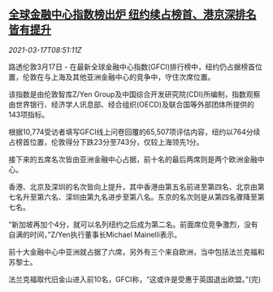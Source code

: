 <!--1615971392000-->
[全球金融中心指数榜出炉 纽约续占榜首、港京深排名皆有提升](https://cn.reuters.com/article/financial-hubs-ranking-0317-wedn-idCNKBS2B910R)
------

<div><i>2021-03-17T08:51:11Z</i></div><p>路透伦敦3月17日 - 在最新全球金融中心指数(GFCI)排行榜中，纽约仍占据榜首位置，伦敦在与上海及其他亚洲金融中心的竞争中，守住次席位置。</p><p>该指数是由伦敦智库Z/Yen Group及中国综合开发研究院(CDI)所编制，指数观察由世界银行、经济学人讯息部、经合组织(OECD)及联合国等外部团体所提供的143项指标。</p><p>根据10,774受访者填写GFCI线上问卷回覆的65,507项评估内容，纽约以764分续占榜首位置，伦敦得分下跌23分至743分，仅较上海领先1分。</p><p>接下来的五席名次皆由亚洲金融中心占据，前十名的最后两席则是两个欧洲金融中心。</p><p>香港、北京及深圳的名次皆向上提升，其中香港由第五名前进至第四名、北京由第七名升至第六名、深圳由第九名进步至第八名。东京的名次则是从第四名骤降至第七名。</p><p>“新加坡再加个4分，就可以名列纽约之后成为第二名。前面席位竞争激烈，没有自满的时间，”Z/Yen执行董事长Michael Mainelli表示。</p><p>前十大金融中心中亚洲就占据了六席，另外有三个来自欧洲，当中包括法兰克福和苏黎士。</p><p>法兰克福取代旧金山进入前10名，GFCI称，“这或许是受惠于英国退出欧盟。”(完)</p>
